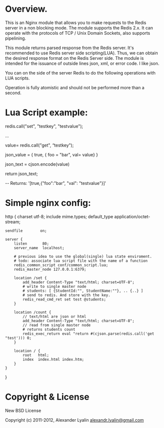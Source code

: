 Overview.
=============

This is an Nginx module that allows you to make requests to the Redis server in a non blocking mode. 
The module supports the Redis 2.x. It can operate with the protocols of TCP / Unix Domain Sockets, also supports pipelining.

This module returns parsed response from the Redis server. It's recommended to use Redis server side scripting(LUA). 
Thus, we can obtain the desired response format on the Redis Server side.
The module is intended for the issuance of outside lines json, xml, or error code. I like json. 


You can on the side of the server Redis to do the following operations with LUA scripts. 

Operation is fully atomistic and should not be performed more than a second.

Lua Script example:
=============
redis.call("set", "testkey", "testvalue");

...

value= redis.call("get", “testkey");

json_value = { true, { foo = "bar", val= value} }

json_text = cjson.encode(value)

return json_text;

-- Returns: '[true,{"foo":"bar", "val": "testvalue"}]'


Simple nginx config:
=============

http {
charset utf-8;
    include       mime.types;
    default_type  application/octet-stream;

    sendfile        on;

    server {
        listen       80;
        server_name  localhost;

        # previous idea to use the global(single) lua state enviroment.
        # todo: associate lua script file with the name of a function
        redis_common_script conf/common_script.lua;
        redis_master_node 127.0.0.1:6379;

        location /set {
            add_header Content-Type "text/html; charset=UTF-8";
            # write to single master node
            # students: [ {StudentId:"", StudentName:""}, .. {..} ]
            # send to redis. And store with the key. 
            redis_read_cmd_ret set test @students;
        }

        location /count {
            // text/html are json or html 
            add_header Content-Type "text/html; charset=UTF-8";
            // read from single master node
            # returns students count
            redis_exec_return eval "return #(cjson.parse(redis.call('get "test'))) 0;
        }

        location / {
            root   html;
            index  index.html index.htm;
        }
    }

}

Copyright & License
=============

New BSD License

Copyright (c) 2011-2012, Alexander Lyalin <alexandr.lyalin@gmail.com>
